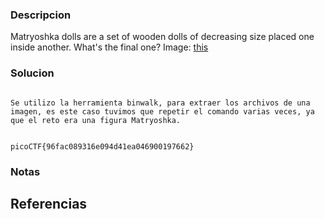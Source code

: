 
### Descripcion

Matryoshka dolls are a set of wooden dolls of decreasing size placed one inside another. What's the final one? Image: [this](https://mercury.picoctf.net/static/205adad23bf9d8303081a0e71c9beab8/dolls.jpg)

### Solucion

```

Se utilizo la herramienta binwalk, para extraer los archivos de una imagen, es este caso tuvimos que repetir el comando varias veces, ya que el reto era una figura Matryoshka.


picoCTF{96fac089316e094d41ea046900197662}

```

### Notas



## Referencias
